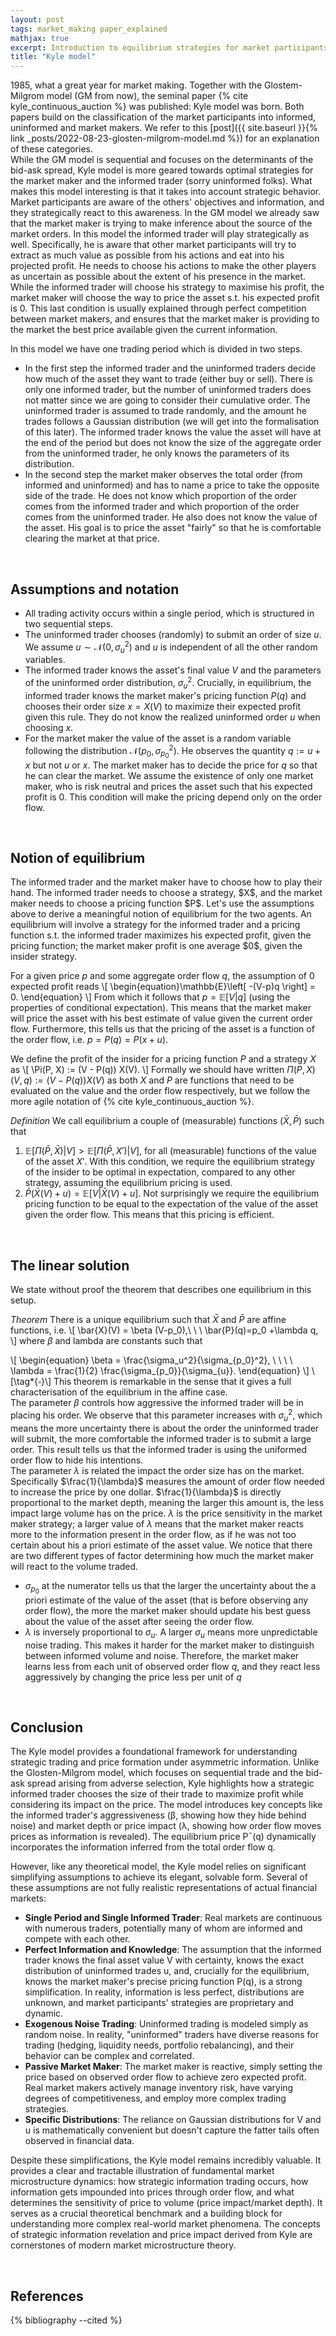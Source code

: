 ```yaml
---
layout: post
tags: market_making paper_explained
mathjax: true
excerpt: Introduction to equilibrium strategies for market participants
title: "Kyle model"
---
```



1985, what a great year for market making. Together with the Glostem-Milgrom model (GM from now), the seminal paper 
{% cite kyle_continuous_auction %} was published: Kyle model was born. 
Both papers build on the classification of the market participants into informed, uninformed and market makers. 
We refer to this [post]({{ site.baseurl }}{% link _posts/2022-08-23-glosten-milgrom-model.md %}) 
for an explanation of these categories. <br>  While the GM model is sequential and focuses on the determinants of the 
bid-ask spread, Kyle model is more geared towards optimal strategies for the market maker and the informed trader
(sorry uninformed folks). What makes this model interesting is that it takes into account strategic behavior. 
Market participants are aware of the others' objectives and information, and they strategically react to this awareness. 
In the GM model we already saw that the market maker is trying to make 
inference about the source of the market orders. In this model the informed trader will play strategically as well. 
Specifically, he is aware that other market participants will try to extract as much value as possible from his actions
and eat into his projected profit. He needs to choose his actions to make the other players as uncertain as possible about
the extent of his presence in the market. While the informed trader will choose his strategy to maximise his profit, 
the market maker will choose the way to price the asset s.t. his expected profit is $0$. This last condition 
is usually explained through perfect competition between market makers, and ensures that the market maker is providing
to the market the best price available given the current information.

In this model we have one trading period which is divided in two steps. 

- In the first step the informed trader and the uninformed traders decide how much of the asset they want to trade (either buy or sell). There is only one informed trader, but the number of  uninformed traders does not matter since we are going to consider their cumulative order. The uninformed trader is assumed to trade randomly, and the amount he trades follows a Gaussian distribution (we will get into the formalisation of this later). The informed trader knows the value the asset will have at the end of the period but does not know the size of the aggregate order from the uninformed trader, he only knows the parameters of its distribution. 
- In the second step the market maker observes the total order (from informed and uninformed) and has to name a price to take the opposite side of the trade. He does not know which proportion of the order comes from the informed trader and which proportion of the order comes from the uninformed trader.  He also does not know the value of the asset. His goal is to price the asset "fairly" so that he is comfortable clearing the market at that price. 

<br>  

<h2>
  Assumptions and notation
</h2>

- All trading activity occurs within a single period, which is structured in two sequential steps.
- The uninformed trader chooses (randomly) to submit an order of size $u$. We assume $u\sim\mathcal{N}(0, \sigma^2_u)$ and $u$ is independent of all the other random variables.
- The informed trader knows the asset's final value $V$ and the parameters of the uninformed order distribution, $\sigma^2_u$. Crucially, in equilibrium, the informed trader knows the market maker's pricing function $P(q)$ and chooses their order size $x=X(V)$ to maximize their expected profit given this rule. They do not know the realized uninformed order $u$ when choosing $x$.
- For the market maker the value of the asset is a random variable following the distribution $\mathcal{N}(p_0, \sigma^2_{p_0})$. 
  He observes the quantity $q:=u+x$ but not $u$ or $x$. The market maker has to decide the price for $q$ so that he can clear the market. We assume the existence of only one market maker, who is risk neutral and prices the asset such that his expected profit is $0$. This condition will make the pricing depend only on the order flow.

<br>  


<h2>
  Notion of equilibrium
</h2>
The informed trader and the market maker have to choose how to play their hand. 
The informed trader needs to choose a strategy, $X$, and the market maker needs to choose a pricing function $P$.
Let's use the assumptions above to derive a meaningful notion of equilibrium for the two agents. An equilibrium
will involve a strategy for the informed trader and a pricing function s.t. the informed trader maximizes his
expected profit, given the pricing function; the market maker profit is one average $0$, given the insider
strategy.

For a given price $p$ and some aggregate order flow $q$, the assumption of $0$ expected profit reads
\\[
\begin{equation}\mathbb{E}\left[ -(V-p)q \right] = 0. \end{equation}
\\]
From which it follows that $p=\mathbb{E}\left[V\vert q\right]$ (using the properties of conditional expectation).
This means that the market maker will price the asset with his best estimate of value given the current order flow. 
Furthermore, this tells us that the pricing of the asset is a function of the order flow, i.e. $p=P(q)=P(x+u)$.

We define the profit of the insider for a pricing function $P$ and a strategy $X$ as 
\\[
\Pi(P, X) := (V - P(q)) X(V).
\\]
Formally we should have written $\Pi(P, X)(V, q) := (V - P(q)) X(V)$ as both $X$ and $P$ are functions that need to
be evaluated on the value and the order flow respectively, but we follow the more agile notation of {% cite kyle_continuous_auction %}.


*Definition* We call equilibrium a couple of (measurable) functions $(\bar{X}, \bar{P})$ such that 
1. $\mathbb{E}\left[\Pi(\bar{P}, \bar{X})\vert V\right]>\mathbb{E}\left[\Pi(\bar{P}, X')\vert V\right]$, for all (measurable) 
functions of the value of the asset $X'$. With this condition, we require the equilibrium strategy of the insider
to be optimal in expectation, compared to any other strategy, assuming the equilibrium pricing is used.
2. $\bar{P}\left(\bar{X}\left(V\right)+u\right)=\mathbb{E}[V\vert \bar{X}(V)+u]$. Not surprisingly we
require the equilibrium pricing function to be equal to the expectation of the value of the asset given the order flow.
This means that this pricing is efficient.


<br>  


<h2>
  The linear solution
</h2>
We state without proof the theorem that describes one equilibrium in this setup.

*Theorem* There is a unique equilibrium such that $\bar{X}$ and $\bar{P}$ are affine functions, i.e.
\\[
\bar{X}(V) = \beta (V-p_0),\ \ \ \bar{P}(q)=p_0 +\lambda q,
\\]
where $\beta$ and lambda are constants such that 

\\[
  \begin{equation}
    \beta = \frac{\sigma_u^2}{\sigma_{p_0}^2}, \ \ \ \ \lambda = \frac{1}{2} \frac{\sigma_{p_0}}{\sigma_{u}}.
  \end{equation}
\\]
\\[\tag*{$\square$}\\]
This theorem is remarkable in the sense that it gives a full characterisation of the equilibrium in the affine case. <br> 
The parameter $\beta$ controls how aggressive the informed trader will be in placing his order. We observe that this 
parameter increases with $\sigma_u^2$, which means the more uncertainty there is about the order the uninformed trader 
will submit, the more comfortable the informed trader is to submit a large order. This result tells us that the informed 
trader is using the uniformed order flow to hide his intentions. <br> 
The parameter $\lambda$ is related the impact the order size has on the market. Specifically  $\frac{1}{\lambda}$ 
measures the amount of order flow needed to increase the price by one dollar. $\frac{1}{\lambda}$ is directly proportional 
to the market depth, meaning the larger this amount is, the less impact large volume has on the price. $\lambda$ is the
price sensitivity in the market maker strategy; a larger value of $\lambda$ means that the market maker reacts more to 
the information present in the order flow, as if he was not too certain about his a priori estimate of the asset value.
We notice that there are two different types of factor determining how much the market maker will react to the volume traded. 

- $\sigma_{p_0}$ at the numerator tells us that the larger the uncertainty about the a priori estimate of the value of the asset (that is before observing any order flow), the more the market maker should update his best guess about the value of the asset after seeing the order flow. 
- $\lambda$ is inversely proportional to $\sigma_{u}$. A larger $\sigma_{u}$ means more unpredictable noise trading. This makes it harder for the market maker to distinguish between informed volume and noise. Therefore, the market maker learns less from each unit of observed order flow $q$, and they react less aggressively by changing the price less per unit of $q$


<br>  
<h2>
    Conclusion
</h2>
The Kyle model provides a foundational framework for understanding strategic trading and price formation under asymmetric information. Unlike the Glosten-Milgrom model, which focuses on sequential trade and the bid-ask spread arising from adverse selection, Kyle highlights how a strategic informed trader chooses the size of their trade to maximize profit while considering its impact on the price. The model introduces key concepts like the informed trader's aggressiveness (β, showing how they hide behind noise) and market depth or price impact (λ, showing how order flow moves prices as information is revealed). The equilibrium price Pˉ(q) dynamically incorporates the information inferred from the total order flow q.

However, like any theoretical model, the Kyle model relies on significant simplifying assumptions to achieve its elegant, solvable form. Several of these assumptions are not fully realistic representations of actual financial markets:
- **Single Period and Single Informed Trader**: Real markets are continuous with numerous traders, potentially many of whom are informed and compete with each other.
- **Perfect Information and Knowledge**: The assumption that the informed trader knows the final asset value V with certainty, knows the exact distribution of uninformed trades u, and, crucially for the equilibrium, knows the market maker's precise pricing function P(q), is a strong simplification. In reality, information is less perfect, distributions are unknown, and market participants' strategies are proprietary and dynamic.
- **Exogenous Noise Trading**: Uninformed trading is modeled simply as random noise. In reality, "uninformed" traders have diverse reasons for trading (hedging, liquidity needs, portfolio rebalancing), and their behavior can be complex and correlated.
- **Passive Market Maker**: The market maker is reactive, simply setting the price based on observed order flow to achieve zero expected profit. Real market makers actively manage inventory risk, have varying degrees of competitiveness, and employ more complex trading strategies.
- **Specific Distributions**: The reliance on Gaussian distributions for V and u is mathematically convenient but doesn't capture the fatter tails often observed in financial data.

Despite these simplifications, the Kyle model remains incredibly valuable. It provides a clear and tractable illustration of fundamental market microstructure dynamics: how strategic information trading occurs, how information gets impounded into prices through order flow, and what determines the sensitivity of price to volume (price impact/market depth). It serves as a crucial theoretical benchmark and a building block for understanding more complex real-world market phenomena. The concepts of strategic information revelation and price impact derived from Kyle are cornerstones of modern market microstructure theory.

<br>

## References
{% bibliography --cited %}
